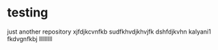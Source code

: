 # testing
just another repository
xjfdjkcvnfkb
sudfkhvdjkhvjfk
dshfdjkvhn
kalyani1
fkdvgnfkbj
lllllllll
